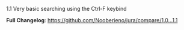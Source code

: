 1.1
Very basic searching using the Ctrl-F keybind

**Full Changelog**: https://github.com/Nooberieno/jura/compare/1.0...1.1